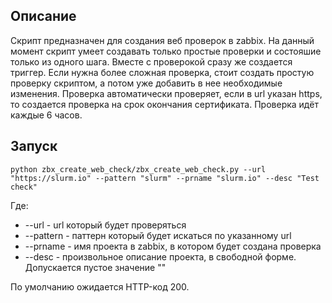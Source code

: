 ## Описание

Скрипт предназначен для создания веб проверок в zabbix. На данный момент скрипт умеет создавать только простые проверки и состояшие только из одного шага. Вместе с проверокой сразу же создается триггер.
Если нужна более сложная проверка, стоит создать простую проверку скриптом, а потом уже добавить в нее необходимые изменения.
Проверка автоматически проверяет, если в url указан https, то создается проверка на срок окончания сертификата. Проверка идёт каждые 6 часов.

## Запуск

```
python zbx_create_web_check/zbx_create_web_check.py --url "https://slurm.io" --pattern "slurm" --prname "slurm.io" --desc "Test check"
```

Где: 
* --url - url который будет проверяться
* --pattern - паттерн который будет искаться по указанному url
* --prname - имя проекта в zabbix, в котором будет создана проверка
* --desc - произвольное описание проекта, в свободной форме. Допускается пустое значение ""

По умолчанию ожидается HTTP-код 200.
